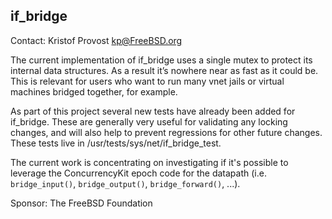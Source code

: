 ## if\_bridge ##

Contact: Kristof Provost <kp@FreeBSD.org>  

The current implementation of if\_bridge uses a single mutex to protect its
internal data structures. As a result it’s nowhere near as fast as it could be.
This is relevant for users who want to run many vnet jails or virtual machines
bridged together, for example.

As part of this project several new tests have already been added for
if\_bridge. These are generally very useful for validating any locking changes,
and will also help to prevent regressions for other future changes.  These
tests live in /usr/tests/sys/net/if\_bridge\_test.

The current work is concentrating on investigating if it's possible to leverage
the ConcurrencyKit epoch code for the datapath (i.e. `bridge_input()`,
`bridge_output()`, `bridge_forward()`, ...).

Sponsor:  The FreeBSD Foundation
